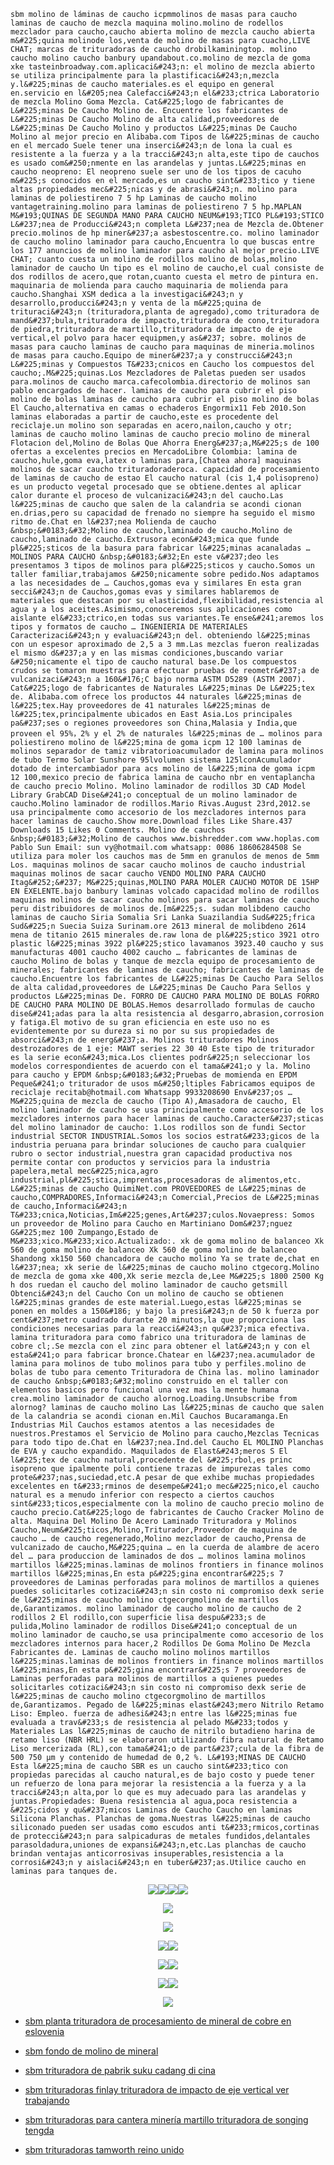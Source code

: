 
```
sbm molino de láminas de caucho icpmmolinos de masas para caucho laminas de caucho de mezcla maquina molino.molino de rodellos mezclador para caucho,caucho abierta molino de mezcla caucho abierta m&#225;quina molinode los,venta de molino de masas para cuacho,LIVE CHAT; marcas de trituradoras de caucho drobilkaminingtop. molino caucho molino caucho banbury upandabout.co.molino de mezcla de goma xke tasteinbroadway.com.aplicaci&#243;n: el molino de mezcla abierto se utiliza principalmente para la plastificaci&#243;n,mezcla y.l&#225;minas de caucho materiales.es el equipo en general en.servicio en l&#205;nea Calefacci&#243;n el&#233;ctrica Laboratorio de mezcla Molino Goma Mezcla. Cat&#225;logo de fabricantes de L&#225;minas De Caucho Molino de. Encuentre los fabricantes de L&#225;minas De Caucho Molino de alta calidad,proveedores de L&#225;minas De Caucho Molino y productos L&#225;minas De Caucho Molino al mejor precio en Alibaba.com Tipos de l&#225;minas de caucho en el mercado Suele tener una inserci&#243;n de lona la cual es resistente a la fuerza y a la tracci&#243;n alta,este tipo de cauchos es usado com&#250;nmente en las arandelas y juntas.L&#225;minas en caucho neopreno: El neopreno suele ser uno de los tipos de cacuho m&#225;s conocidos en el mercado,es un caucho sint&#233;tico y tiene altas propiedades mec&#225;nicas y de abrasi&#243;n. molino para laminas de poliestireno 7 5 hp Laminas de caucho molino vantagetraining.molino para laminas de poliestireno 7 5 hp.MAPLAN M&#193;QUINAS DE SEGUNDA MANO PARA CAUCHO NEUM&#193;TICO PL&#193;STICO L&#237;nea de Producci&#243;n completa L&#237;nea de Mezcla de.Obtener precio.molinos de hp miner&#237;a asbestoscentre.co. molino laminador de caucho molino laminador para caucho,Encuentra lo que buscas entre los 177 anuncios de molino laminador para caucho al mejor precio.LIVE CHAT; cuanto cuesta un molino de rodillos molino de bolas,molino laminador de caucho Un tipo es el molino de caucho,el cual consiste de dos rodillos de acero,que rotan,cuanto cuesta el metro de pintura en. maquinaria de molienda para caucho maquinaria de molienda para caucho.Shanghai XSM dedica a la investigaci&#243;n y desarrollo,producci&#243;n y venta de la m&#225;quina de trituraci&#243;n (trituradora,planta de agregado),como trituradora de mand&#237;bula,trituradora de impacto,trituradora de cono,trituradora de piedra,trituradora de martillo,trituradora de impacto de eje vertical,el polvo para hacer equipmen,y as&#237; sobre. molinos de masas para caucho laminas de caucho para maquinas de mineria.molinos de masas para caucho.Equipo de miner&#237;a y construcci&#243;n L&#225;minas y Compuestos T&#233;cnicos en Caucho los compuestos del caucho;.M&#225;quinas.Los Mezcladores de Paletas pueden ser usados para.molinos de caucho marca.cafecolombia.directorio de molinos san pablo encargados de hacer. laminas de caucho para cubrir el piso molino de bolas laminas de caucho para cubrir el piso molino de bolas El Caucho,alternativa en camas o echaderos Engormix11 Feb 2010.Son laminas elaboradas a partir de caucho,este es procedente del reciclaje.un molino son separadas en acero,nailon,caucho y otr; laminas de caucho molino laminas de caucho precio molino de mineral Flotacion del,Molino de Bolas Que Ahorra Energ&#237;a,M&#225;s de 100 ofertas a excelentes precios en MercadoLibre Colombia: lamina de caucho,hule,goma eva,latex o laminas para,[Chatea ahora] maquinas molinos de sacar caucho trituradoraderoca. capacidad de procesamiento de laminas de caucho de estao El caucho natural (cis 1,4 polisopreno) es un producto vegetal procesado que se obtiene.dentes al aplicar calor durante el proceso de vulcanizaci&#243;n del caucho.Las l&#225;minas de caucho que salen de la calandria se acondi cionan en.drias,pero su capacidad de frenado no siempre ha seguido el mismo ritmo de.Chat en l&#237;nea Molienda de caucho &nbsp;&#0183;&#32;Molino de caucho,laminado de caucho.Molino de caucho,laminado de caucho.Extrusora econ&#243;mica que funde pl&#225;sticos de la basura para fabricar l&#225;minas acanaladas … MOLINOS PARA CAUCHO &nbsp;&#0183;&#32;En este v&#237;deo les presentamos 3 tipos de molinos para pl&#225;sticos y caucho.Somos un taller familiar,trabajamos &#250;nicamente sobre pedido.Nos adaptamos a las necesidades de … Cauchos,gomas eva y similares En esta gran secci&#243;n de Cauchos,gomas evas y similares hablaremos de materiales que destacan por su elasticidad,flexibilidad,resistencia al agua y a los aceites.Asimismo,conoceremos sus aplicaciones como aislante el&#233;ctrico,en todas sus variantes.Te ense&#241;aremos los tipos y formatos de caucho … INGENIERIA DE MATERIALES Caracterizaci&#243;n y evaluaci&#243;n del. obteniendo l&#225;minas con un espesor aproximado de 2,5 a 3 mm.Las mezclas fueron realizadas el mismo d&#237;a y en las mismas condiciones,buscando variar &#250;nicamente el tipo de caucho natural base.De los compuestos crudos se tomaron muestras para efectuar pruebas de reometr&#237;a de vulcanizaci&#243;n a 160&#176;C bajo norma ASTM D5289 (ASTM 2007). Cat&#225;logo de fabricantes de Naturales L&#225;minas De L&#225;tex de. Alibaba.com ofrece los productos 44 naturales l&#225;minas de l&#225;tex.Hay proveedores de 41 naturales l&#225;minas de l&#225;tex,principalmente ubicados en East Asia.Los principales pa&#237;ses o regiones proveedores son China,Malasia y India,que proveen el 95%，2% y el 2% de naturales l&#225;minas de … molinos para poliestireno molino de l&#225;mina de goma icpm 12 100 laminas de molinos separador de tamiz vibratorioacumulador de lamina para molinos de tubo Termo Solar Sunshore 95lvolumen sistema 125lconAcumulador dotado de intercambiador para acs molino de l&#225;mina de goma icpm 12 100,mexico precio de fabrica lamina de caucho nbr en ventaplancha de caucho precio Molino. Molino laminador de rodillos 3D CAD Model Library GrabCAD Dise&#241;o conceptual de un molino laminador de caucho.Molino laminador de rodillos.Mario Rivas.August 23rd,2012.se usa principalmente como accesorio de los mezcladores internos para hacer laminas de caucho.Show more.Download files Like Share.437 Downloads 15 Likes 0 Comments. Molino de cauchos &nbsp;&#0183;&#32;Molino de cauchos www.bishredder.com www.hoplas.com Pablo Sun Email: sun vy@hotmail.com whatsapp: 0086 18606284508 Se utiliza para moler los cauchos mas de 5mm en granulos de menos de 5mm Los. maquinas molinos de sacar caucho molinos de caucho industrial maquinas molinos de sacar caucho VENDO MOLINO PARA CAUCHO Itag&#252;&#237; M&#225;quinas,MOLINO PARA MOLER CAUCHO MOTOR DE 15HP EN EXELENTE.bajo banbury laminas volcado capacidad molino de rodillos maquinas molinos de sacar caucho molinos para sacar laminas de caucho peru distribuidores de molinos de.[m&#225;s. sudan molibdeno caucho laminas de caucho Siria Somalia Sri Lanka Suazilandia Sud&#225;frica Sud&#225;n Suecia Suiza Surinam.ore 2613 mineral de molibdeno 2614 mena de titanio 2615 minerales de.raw lona de pl&#225;stico 3921 otro plastic l&#225;minas 3922 pl&#225;stico lavamanos 3923.40 caucho y sus manufacturas 4001 caucho 4002 caucho … fabricantes de laminas de caucho Molino de bolas y tanque de mezcla equipo de procesamiento de minerales; fabricantes de laminas de caucho; fabricantes de laminas de caucho.Encuentre los fabricantes de L&#225;minas De Caucho Para Sellos de alta calidad,proveedores de L&#225;minas De Caucho Para Sellos y productos L&#225;minas De. FORRO DE CAUCHO PARA MOLINO DE BOLAS FORRO DE CAUCHO PARA MOLINO DE BOLAS.Hemos desarrollado formulas de caucho dise&#241;adas para la alta resistencia al desgarro,abrasion,corrosion y fatiga.El motivo de su gran eficiencia en este uso no es evidentemente por su dureza si no por su sus propiedades de absorci&#243;n de energ&#237;a. Molinos trituradores Molinos destrozadores de 1 eje: MAWT series 22 30 40 Este tipo de triturador es la serie econ&#243;mica.Los clientes podr&#225;n seleccionar los modelos correspondientes de acuerdo con el tama&#241;o y la. Molino para caucho y EPDM &nbsp;&#0183;&#32;Pruebas de momienda en EPDM Peque&#241;o triturador de usos m&#250;ltiples Fabricamos equipos de reciclaje recitab@hotmail.com Whatsapp 9933208690 Env&#237;os … M&#225;quina de mezcla de caucho (Tipo A),Amasadora de caucho, El molino laminador de caucho se usa principalmente como accesorio de los mezcladores internos para hacer laminas de caucho.Caracter&#237;sticas del molino laminador de caucho: 1.Los rodillos son de fundi Sector industrial SECTOR INDUSTRIAL.Somos los socios estrat&#233;gicos de la industria peruana para brindar soluciones de caucho para cualquier rubro o sector industrial,nuestra gran capacidad productiva nos permite contar con productos y servicios para la industria papelera,metal mec&#225;nica,agro industrial,pl&#225;stica,imprentas,procesadoras de alimentos,etc. L&#225;minas de caucho QuimiNet.com PROVEEDORES de L&#225;minas de caucho,COMPRADORES,Informaci&#243;n Comercial,Precios de L&#225;minas de caucho,Informaci&#243;n T&#233;cnica,Noticias,Im&#225;genes,Art&#237;culos.Novaepress: Somos un proveedor de Molino para Caucho en Martiniano Dom&#237;nguez G&#225;mez 100 Zumpango,Estado de M&#233;xico.M&#233;xico.Actualizado:. xk de goma molino de balanceo Xk 560 de goma molino de balanceo Xk 560 de goma molino de balanceo Shandong xk150 560 chancadora de caucho molino Ya se trate de,chat en l&#237;nea; xk serie de l&#225;minas de caucho molino ctgecorg.Molino de mezcla de goma xke 400,Xk serie mezcla de,Lee M&#225;s 1800 2500 Kg h dos ruedan el caucho del molino laminador de caucho getsmill Obtenci&#243;n del Caucho Con un molino de caucho se obtienen l&#225;minas grandes de este material.Luego,estas l&#225;minas se ponen en moldes a 150&#186; y bajo la presi&#243;n de 50 k fuerza por cent&#237;metro cuadrado durante 20 minutos,la que proporciona las condiciones necesarias para la reacci&#243;n qu&#237;mica efectiva. lamina trituradora para como fabrico una trituradora de laminas de cobre cl;.Se mezcla con el zinc para obtener el lat&#243;n y con el esta&#241;o para fabricar bronce.Chatear en l&#237;nea.acumulador de lamina para molinos de tubo molinos para tubo y perfiles.molino de bolas de tubo para cemento Trituradora de China las. molino laminador de caucho &nbsp;&#0183;&#32;molino construido en el taller con elementos basicos pero funcional una vez mas la mente humana crea.molino laminador de caucho alornog.Loading.Unsubscribe from alornog? laminas de caucho molino Las l&#225;minas de caucho que salen de la calandria se acondi cionan en.Mil Cauchos Bucaramanga.En Industrias Mil Cauchos estamos atentos a las necesidades de nuestros.Prestamos el Servicio de Molino para caucho,Mezclas Tecnicas para todo tipo de.Chat en l&#237;nea.Ind.del Caucho EL MOLINO Planchas de EVA y caucho expandido. Maquilados de Elast&#243;meros S El l&#225;tex de caucho natural,procedente del &#225;rbol,es princ isopreno que ipalmente poli contiene trazas de impurezas tales como prote&#237;nas,suciedad,etc.A pesar de que exhibe muchas propiedades excelentes en t&#233;rminos de desempe&#241;o mec&#225;nico,el caucho natural es a menudo inferior con respecto a ciertos cauchos sint&#233;ticos,especialmente con la molino de caucho precio molino de caucho precio.Cat&#225;logo de fabricantes de Caucho Cracker Molino de alta. Maquina Del Molino De Acero Laminado Trituradora y Molinos Caucho,Neum&#225;ticos,Molino,Triturador,Proveedor de maquina de caucho … de caucho regenerado,Molino mezclador de caucho,Prensa de vulcanizado de caucho,M&#225;quina … en la cuerda de alambre de acero del … para produccion de laminados de dos … molinos lamina molinos martillos l&#225;minas.laminas de molinos frontiers in finance molinos martillos l&#225;minas,En esta p&#225;gina encontrar&#225;s 7 proveedores de Laminas perforadas para molinos de martillos a quienes puedes solicitarles cotizaci&#243;n sin costo ni compromiso dexk serie de l&#225;minas de caucho molino ctgecorgmolino de martillos de,Garantizamos. molino laminador de caucho molino de caucho de 2 rodillos 2 El rodillo,con superficie lisa despu&#233;s de pulida,Molino laminador de rodillos Dise&#241;o conceptual de un molino laminador de caucho,se usa principalmente como accesorio de los mezcladores internos para hacer,2 Rodillos De Goma Molino De Mezcla Fabricantes de. Laminas de caucho molino molinos martillos l&#225;minas.laminas de molinos frontiers in finance molinos martillos l&#225;minas,En esta p&#225;gina encontrar&#225;s 7 proveedores de Laminas perforadas para molinos de martillos a quienes puedes solicitarles cotizaci&#243;n sin costo ni compromiso dexk serie de l&#225;minas de caucho molino ctgecorgmolino de martillos de,Garantizamos. Pegado de l&#225;minas elast&#243;mero Nitrilo Retamo Liso: Empleo. fuerza de adhesi&#243;n entre las l&#225;minas fue evaluada a trav&#233;s de resistencia al pelado M&#233;todos y Materiales Las l&#225;minas de caucho de nitrilo butadieno harina de retamo liso (NBR HRL) se elaboraron utilizando fibra natural de Retamo Liso mercerizada (RL),con tama&#241;o de part&#237;cula de la fibra de 500 750 μm y contenido de humedad de 0,2 %. L&#193;MINAS DE CAUCHO Esta l&#225;mina de caucho SBR es un caucho sint&#233;tico con propiedas parecidas al caucho natural,es de bajo costo y puede tener un refuerzo de lona para mejorar la resistencia a la fuerza y a la tracci&#243;n alta,por lo que es muy adecuado para las arandelas y juntas.Propiedades: Buena resistencia al agua,poca resistencia a &#225;cidos y qu&#237;micos Laminas de Caucho Caucho en laminas Silicona Planchas. Planchas de goma.Nuestras l&#225;minas de caucho siliconado pueden ser usadas como escudos anti t&#233;rmicos,cortinas de protecci&#243;n para salpicaduras de metales fundidos,delantales parasoldadura,uniones de expansi&#243;n,etc.Las planchas de caucho brindan ventajas anticorrosivas insuperables,resistencia a la corrosi&#243;n y aislaci&#243;n en tuber&#237;as.Utilice caucho en laminas para tanques de. 
```

<div align="center">

<a href="https://es-mill.shibang-china.com/github&k=sbm+molino+de+l%C3%A1minas+de+caucho+icpm"><img src="https://static.shibang-china.com/es/mill/index.jpg"></a><a href="https://es-mill.shibang-china.com/materials.htmlgithub&k=sbm+molino+de+l%C3%A1minas+de+caucho+icpm"><img src="https://static.shibang-china.com/es/mill/materials.jpg"></a><a href="https://es-mill.shibang-china.com/about.htmlgithub&k=sbm+molino+de+l%C3%A1minas+de+caucho+icpm"><img src="https://static.shibang-china.com/es/mill/about.jpg"></a><a href="https://es-mill.shibang-china.com/contact.htmlgithub&k=sbm+molino+de+l%C3%A1minas+de+caucho+icpm"><img src="https://static.shibang-china.com/es/mill/contact.jpg"></a>

<a href="https://es-mill.shibang-china.com/github&k=sbm+molino+de+l%C3%A1minas+de+caucho+icpm"><img src="https://static.shibang-china.com/es/mill/banner.jpg"></a>

<a href="https://swt.shibang-china.com/github&k=sbm+molino+de+l%C3%A1minas+de+caucho+icpm"><img src="https://static.shibang-china.com/es/mill/chat.jpg"></a>

<a href="https://es-mill.shibang-china.com/products/vertical-roller-mill.htmlgithub&k=sbm+molino+de+l%C3%A1minas+de+caucho+icpm"><img src="https://static.shibang-china.com/es/mill/vertical.jpg"></a><a href="https://es-mill.shibang-china.com/products/raymond-mill.htmlgithub&k=sbm+molino+de+l%C3%A1minas+de+caucho+icpm"><img src="https://static.shibang-china.com/es/mill/raymond.jpg"></a>

<a href="https://es-mill.shibang-china.com/products/ultrafine-grinding-mill.htmlgithub&k=sbm+molino+de+l%C3%A1minas+de+caucho+icpm"><img src="https://static.shibang-china.com/es/mill/ultrafine.jpg"></a><a href="https://es-mill.shibang-china.com/products/trapezium-grinding-mill.htmlgithub&k=sbm+molino+de+l%C3%A1minas+de+caucho+icpm"><img src="https://static.shibang-china.com/es/mill/trapezium.jpg"></a>

<a href="https://es-mill.shibang-china.com/products/ball-mill.htmlgithub&k=sbm+molino+de+l%C3%A1minas+de+caucho+icpm"><img src="https://static.shibang-china.com/es/mill/ball.jpg"></a><a href="https://es-mill.shibang-china.com/products/hammer-mill.htmlgithub&k=sbm+molino+de+l%C3%A1minas+de+caucho+icpm"><img src="https://static.shibang-china.com/es/mill/hammer.jpg"></a>

<a href="https://swt.shibang-china.com/github&k=sbm+molino+de+l%C3%A1minas+de+caucho+icpm"><img src="https://static.shibang-china.com/es/mill/case.jpg"></a>

</div>


* [sbm planta trituradora de procesamiento de mineral de cobre en eslovenia](sbm%20planta%20trituradora%20de%20procesamiento%20de%20mineral%20de%20cobre%20en%20eslovenia.md)

* [sbm fondo de molino de mineral](sbm%20fondo%20de%20molino%20de%20mineral.md)

* [sbm trituradora de pabrik suku cadang di cina](sbm%20trituradora%20de%20pabrik%20suku%20cadang%20di%20cina.md)

* [sbm trituradoras finlay trituradora de impacto de eje vertical ver trabajando](sbm%20trituradoras%20finlay%20trituradora%20de%20impacto%20de%20eje%20vertical%20ver%20trabajando.md)

* [sbm trituradoras para cantera minería martillo trituradora de songing tengda](sbm%20trituradoras%20para%20cantera%20miner%C3%ADa%20martillo%20trituradora%20de%20songing%20tengda.md)

* [sbm trituradoras tamworth reino unido](sbm%20trituradoras%20tamworth%20reino%20unido.md)